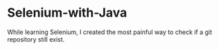 # Selenium-with-Java
While learning Selenium, I created the most painful way to check if a git repository still exist.
